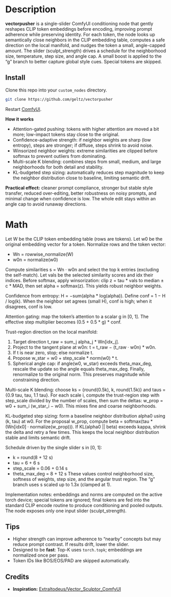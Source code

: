 # Description

**vectorpusher** is a single-slider ComfyUI conditioning node that gently reshapes CLIP token embeddings before encoding, improving prompt adherence while preserving identity. For each token, the node looks up semantically close neighbors in the CLIP embedding table, computes a safe direction on the local manifold, and nudges the token a small, angle-capped amount. The slider (sculpt_strength) drives a schedule for the neighborhood size, temperature, step size, and angle cap. A small boost is applied to the “g” branch to better capture global style cues. Special tokens are skipped.

## Install

Clone this repo into your `custom_nodes` directory.
```bash
git clone https://github.com/geltz/vectorpusher
```
Restart [ComfyUI](https://github.com/comfyanonymous/ComfyUI).

**How it works**

* Attention-gated pushing: tokens with higher attention are moved a bit more; low-impact tokens stay close to the original. 
* Confidence-adaptive strength: if neighbor weights are sharp (low entropy), steps are stronger; if diffuse, steps shrink to avoid noise. 
* Winsorized neighbor weights: extreme similarities are clipped before softmax to prevent outliers from dominating. 
* Multi-scale K blending: combines steps from small, medium, and large neighborhoods for both detail and stability. 
* KL-budgeted step sizing: automatically reduces step magnitude to keep the neighbor distribution close to baseline, limiting semantic drift.  

**Practical effect:** cleaner prompt compliance, stronger but stable style transfer, reduced over-editing, better robustness on noisy prompts, and minimal change when confidence is low. The whole edit stays within an angle cap to avoid runaway directions. 

# Math

Let W be the CLIP token embedding table (rows are tokens). Let w0 be the original embedding vector for a token. Normalize rows and the token vector:

* Wn = rowwise_normalize(W)
* w0n = normalize(w0) 

Compute similarities s = Wn · w0n and select the top k entries (excluding the self-match). Let vals be the selected similarity scores and idx their indices. Before softmax, apply winsorization: clip z = tau * vals to median ± c * MAD, then set alpha = softmax(z). This yields robust neighbor weights. 

Confidence from entropy: H = −sum(alpha * log(alpha)). Define conf = 1 − H / log(k). When the neighbor set agrees (small H), conf is high; when it disagrees, conf is low. 

Attention gating: map the token’s attention to a scalar g in [0, 1]. The effective step multiplier becomes (0.5 + 0.5 * g) * conf. 

Trust-region direction on the local manifold:

1. Target direction t_raw = sum_j alpha_j * Wn[idx_j].
2. Project to the tangent plane at w0n: t = t_raw − (t_raw · w0n) * w0n.
3. If t is near zero, stop; else normalize t.
4. Propose w_star = w0 + step_scale * norm(w0) * t.
5. Spherical angle cap: if angle(w0, w_star) exceeds theta_max_deg, rescale the update so the angle equals theta_max_deg.
   Finally, renormalize to the original norm. This preserves magnitude while constraining direction. 

Multi-scale K blending: choose ks = {round(0.5k), k, round(1.5k)} and taus = {0.9 tau, tau, 1.1 tau}. For each scale i, compute the trust-region step with step_scale divided by the number of scales, then sum the deltas: w_prop = w0 + sum_i (w_star_i − w0). This mixes fine and coarse neighborhoods. 

KL-budgeted step sizing: form a baseline neighbor distribution alpha0 using (k, tau) at w0. For the proposal w_prop, compute beta = softmax(tau * (Wn[idx0] · normalize(w_prop))). If KL(alpha0 || beta) exceeds kappa, shrink the delta and retry a few times. This keeps the local neighbor distribution stable and limits semantic drift. 

Schedule driven by the single slider s in [0, 1]:

* k = round(8 + 12 s)
* tau = 6 + 6 s
* step_scale = 0.06 + 0.14 s
* theta_max_deg = 8 + 12 s
  These values control neighborhood size, softness of weights, step size, and the angular trust region. The “g” branch uses s scaled up to 1.3x (clamped at 1).
  
Implementation notes: embeddings and norms are computed on the active torch device; special tokens are ignored; final tokens are fed into the standard CLIP encode routine to produce conditioning and pooled outputs. The node exposes only one input slider (sculpt_strength).

## Tips

* Higher strength can improve adherence to “nearby” concepts but may reduce prompt contrast. If results drift, lower the slider.
* Designed to be **fast**: Top-K uses `torch.topk`; embeddings are normalized once per pass. 
* Token IDs like BOS/EOS/PAD are skipped automatically. 

## Credits

* **Inspiration:** [Extraltodeus/Vector_Sculptor_ComfyUI](https://github.com/Extraltodeus/Vector_Sculptor_ComfyUI)

